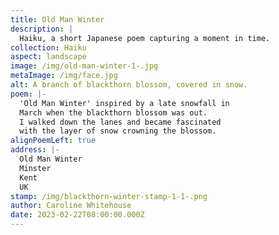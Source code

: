 ```yaml
---
title: Old Man Winter
description: |
  Haiku, a short Japanese poem capturing a moment in time.
collection: Haiku
aspect: landscape
image: /img/old-man-winter-1-.jpg
metaImage: /img/face.jpg
alt: A branch of blackthorn blossom, covered in snow.
poem: |-
  'Old Man Winter' inspired by a late snowfall in 
  March when the blackthorn blossom was out.
  I walked down the lanes and became fascinated
  with the layer of snow crowning the blossom.
alignPoemLeft: true
address: |-
  Old Man Winter
  Minster
  Kent
  UK
stamp: /img/blackthorn-winter-stamp-1-1-.png
author: Caroline Whitehouse
date: 2023-02-22T08:00:00.000Z
---
```

